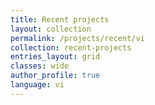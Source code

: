 ```yaml
---
title: Recent projects
layout: collection
permalink: /projects/recent/vi
collection: recent-projects
entries_layout: grid
classes: wide
author_profile: true
language: vi
---
```

